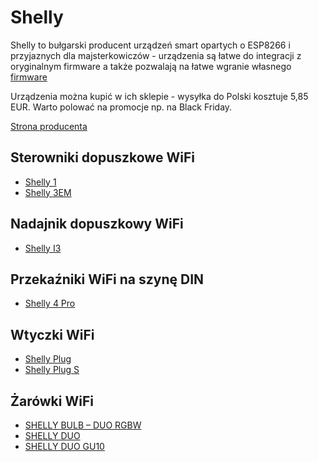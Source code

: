 # Shelly
Shelly to bułgarski producent urządzeń smart opartych o ESP8266 i przyjaznych dla majsterkowiczów - urządzenia są łatwe do integracji z oryginalnym firmware a także pozwalają na łatwe wgranie własnego [firmware](../../firmware/index)

Urządzenia można kupić w ich sklepie - wysyłka do Polski kosztuje 5,85 EUR.
Warto polować na promocje np. na Black Friday.


[Strona producenta](https://shelly.cloud/)

## Sterowniki dopuszkowe WiFi
* [Shelly 1](Shelly-1)
* [Shelly 3EM](Shelly-3EM)

## Nadajnik dopuszkowy WiFi
* [Shelly I3](Shelly-I3)

## Przekaźniki WiFi na szynę DIN
* [Shelly 4 Pro](Shelly-4-Pro)

## Wtyczki WiFi
* [Shelly Plug](Shelly-Plug)
* [Shelly Plug S](Shelly-Plug-S)

## Żarówki WiFi
* [SHELLY BULB – DUO RGBW](SHELLY-BULB-DUO-RGBW)
* [SHELLY DUO](SHELLY-DUO)
* [SHELLY DUO GU10](SHELLY-DUO-GU10)
